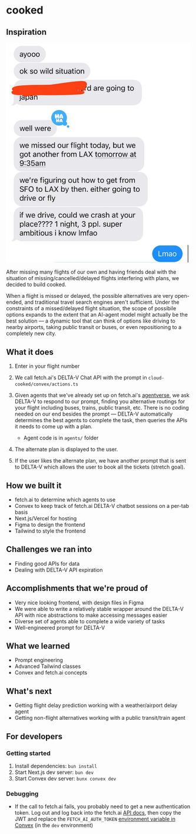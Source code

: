 # cooked

## Inspiration

<img src="docs/japan.jpg" width="500" />

After missing many flights of our own and having friends deal with the situation of missing/cancelled/delayed flights interfering with plans, we decided to build cooked.

When a flight is missed or delayed, the possible alternatives are very open-ended, and traditional travel search engines aren't sufficient. Under the constraints of a missed/delayed flight situation, the scope of possibile options expands to the extent that an AI-agent model might actually be the best solution — a dynamic tool that can think of options like driving to nearby airports, taking public transit or buses, or even repositioning to a completely new city.

## What it does

1. Enter in your flight number
1. We call fetch.ai's DELTA-V Chat API with the prompt in `cloud-cooked/convex/actions.ts`
1. Given agents that we've already set up on fetch.ai's [agentverse](https://agentverse.ai/), we ask DELTA-V to respond to our prompt, finding you alternative routings for your flight including buses, trains, public transit, etc. There is no coding needed on our end besides the prompt — DELTA-V automatically determines the best agents to complete the task, then queries the APIs it needs to come up with a plan.

   - Agent code is in `agents/` folder

1. The alternate plan is displayed to the user.
1. If the user likes the alternate plan, we have another prompt that is sent to DELTA-V which allows the user to book all the tickets (stretch goal).

## How we built it

- fetch.ai to determine which agents to use
- Convex to keep track of fetch.ai DELTA-V chatbot sessions on a per-tab basis
- Next.js/Vercel for hosting
- Figma to design the frontend
- Tailwind to style the frontend

## Challenges we ran into

- Finding good APIs for data
- Dealing with DELTA-V API expiration

## Accomplishments that we're proud of

- Very nice looking frontend, with design files in Figma
- We were able to write a relatively stable wrapper around the DELTA-V API with nice abstractions to make accessing messages easier
- Diverse set of agents able to complete a wide variety of tasks
- Well-engineered prompt for DELTA-V

## What we learned

- Prompt engineering
- Advanced Tailwind classes
- Convex and fetch.ai concepts

## What's next

- Getting flight delay prediction working with a weather/airport delay agent
- Getting non-flight alternatives working with a public transit/train agent

## For developers

### Getting started

1. Install dependencies: `bun install`
1. Start Next.js dev server: `bun dev`
1. Start Convex dev server: `bunx convex dev`

### Debugging

- If the call to fetch.ai fails, you probably need to get a new authentication token. Log out and log back into the fetch.ai [API docs](https://fetch.ai/docs/apis/ai-engine/chat), then copy the JWT and replace the `FETCH_AI_AUTH_TOKEN` [environment variable in Convex](https://dashboard.convex.dev/t/shrey150/cloud-cooked/posh-crane-176/settings/environment-variables) (in the `dev` environment)
